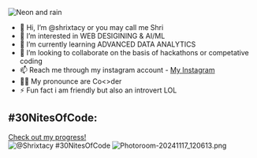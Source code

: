 ![Neon and rain](https://github.com/user-attachments/assets/5eb1e65b-a810-4078-9b69-96450ec02103)
- 👋 Hi, I’m @shrixtacy or you may call me Shri
- 👀 I’m interested in WEB DESIGINING & AI/ML
- 🌱 I’m currently learning ADVANCED DATA ANALYTICS
- 💞️ I’m looking to collaborate on the basis of hackathons or competative coding 
- 📫 Reach me through my instagram account - [My Instagram](https://www.instagram.com/obs1ruct/)
- 🧑‍💻 My pronounce are Co<>der 
- ⚡ Fun fact i am friendly but also an introvert LOL 
## #30NitesOfCode:
  [Check out my progress!](https://www.codedex.io/@Shrixtacy/30-nites-of-code)  
  ![@Shrixtacy #30NitesOfCode](https://www.codedex.io/api/petStatus?user=Shrixtacy)
![Photoroom-20241117_120613.png](https://github.com/user-attachments/assets/c34ca7a1-3a81-405f-9ffe-35716bb41196)

<!---

shrixtacy/shrixtacy is a ✨ special ✨ repository because its `README.md` (this file) appears on your GitHub profile.
You can click the Preview link to take a look at your changes.
--->
